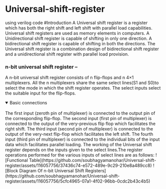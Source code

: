 # Universal-shift-register
using verilog code
#Introduction 
A Universal shift register is a register which has both the right shift and left shift with parallel load capabilities. Universal shift registers are used as memory elements in computers. A Unidirectional shift register is capable of shifting in only one direction. A bidirectional shift register is capable of shifting in both the directions. The Universal shift register is a combination design of bidirectional shift register and a unidirectional shift register with parallel load provision.
### n-bit universal shift register –
A n-bit universal shift register consists of n flip-flops and n 4×1 multiplexers. All the n multiplexers share the same select lines(S1 and S0)to select the mode in which the shift register operates. The select inputs select the suitable input for the flip-flops.
<details open>
<summary>Basic connections</summary>
<br>The first input (zeroth pin of multiplexer) is connected to the output pin of the corresponding flip-flop.
The second input (first pin of multiplexer) is connected to the output of the very-previous flip flop which facilitates the right shift.
The third input (second pin of multiplexer) is connected to the output of the very-next flip-flop which facilitates the left shift.
The fourth input (third pin of multiplexer) is connected to the individual bits of the input data which facilitates parallel loading.
The working of the Universal shift register depends on the inputs given to the select lines.The register operations performed for the various inputs of select lines are as follows:
![Functional Table](https://github.com/soubhagyamanohar/Universal-shift-register/assets/116057756/37436c74-e572-489e-9c29-210e8a489cc8) 
![Block Diagram Of n-bit Universal Shift Registers](https://github.com/soubhagyamanohar/Universal-shift-register/assets/116057756/5cfc4965-07a1-4f02-96bb-0cdc2b43c4b5)
